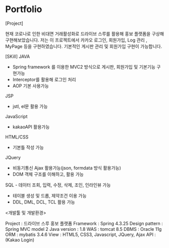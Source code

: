 # Portfolio
[Project]

현재 코로나로 인한 비대면 거래활성화로 드라이브 스루를 활용해 홍보 플랫폼을 구상해 구현해보았습니다.
저는 이 프로젝트에서 카카오 로그인, 회원가입, Log 관리 , MyPage 등을 구현하였습니다.
기본적인 게시판 관리 및 회원가입 구현이 가능합니다.

[SKill]
JAVA
- Spring framework 를 이용한 MVC2 방식으로 게시판, 회원가입 및 기본기능 구현가능
- Interceptor를 활용해 로그인 처리
- AOP 기본 사용가능

JSP
- jstl, el문 활용 가능

JavaScript
- kakaoAPI 활용가능 

HTML/CSS
- 기본틀 작성 가능

JQuery
- 비동기통신 Ajax 활용가능(json, formdata 방식 활용가능)
- DOM 객체 구조를 이해하고, 활용 가능

SQL - 데이터 조회, 입력, 수정, 삭제, 조인, 인라인뷰 가능
- 테이블 생성 및 드롭, 제약조건 이용 가능
- DDL, DML, DCL, TCL 활용 가능




<개발툴 및 개발환경>

Project : 드라이브 스루 홍보 플랫폼
Framework : Spring 4.3.25
Design pattern : Spring MVC model 2
Java version : 1.8
WAS : tomcat 8.5
DBMS : Oracle 11g
ORM : mybatis 3.4.6
View : HTML5, CSS3, Javascript, JQuery, Ajax
API : (Kakao Login)
